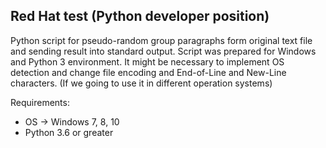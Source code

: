 ## Red Hat test (Python developer position)

Python script for pseudo-random group paragraphs form original text file and sending result into standard output.
Script was prepared for Windows and Python 3 environment. It might be necessary to implement OS detection and change file encoding and End-of-Line and New-Line characters. (If we going to use it in different operation systems)

Requirements:
* OS -> Windows 7, 8, 10
* Python 3.6 or greater 


